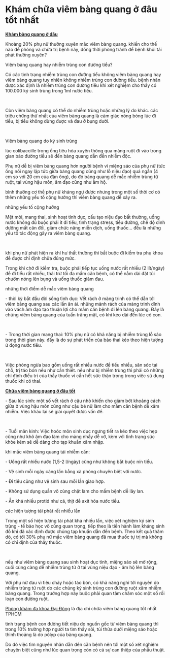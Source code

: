 <div>
<h1>Khám chữa viêm bàng quang ở đâu tốt nhất</h1>

<p><a href="http://phongkhamdaidong.vn/kham-chua-viem-bang-quang-o-dau-tot-nhat-tphcm-34.html"><strong>Khám bàng quang ở đâu</strong></a></p>
</div>

<p>Khoảng 20% phụ nữ thường xuyên mắc viêm bàng quang. khiến cho thế nào để phòng và chữa trị bệnh này, đồng thời phòng tránh để bệnh khỏi tái phát thường xuyên?</p>

<p>Viêm bàng quang hay nhiễm trùng con đường tiểu?</p>

<p>Có các tình trạng nhiễm trùng con đường tiểu không viêm bàng quang hay viêm bàng quang tuy nhiên không nhiễm trùng con đường tiểu. bệnh nhân được xác định là nhiễm trùng con đường tiểu khi xét nghiệm cho thấy có 100.000 ký sinh trùng trong 1ml nước tiểu.</p>

<p>&nbsp;</p>

<p>Còn viêm bàng quang có thể do nhiễm trùng hoặc những lý do khác. các triệu chứng thứ nhất của viêm bàng quang là cảm giác nóng bỏng lúc đi tiểu, bị tiểu không dừng được và đau ở bụng dưới.</p>

<p>&nbsp;</p>

<p>Viêm bàng quang do ký sinh trùng</p>

<p>lúc colibaccille trong ống tiêu hóa xuyên thông qua màng ruột đi vào trong gian bào đường tiểu sẽ đến bàng quang dẫn đến nhiễm độc.</p>

<p>Phụ nữ dễ bị viêm bàng quang hơn người bệnh vì miệng sáo của phụ nữ (tức ống nối ngay lập tức giữa bàng quang cũng như lỗ niệu đạo) quá ngắn (4 cm so với 20 cm của đàn ông), do đó bàng quang dễ mắc nhiễm trùng từ ruột, tại vùng hậu môn, âm đạo cũng như âm hộ.</p>

<p>bình thường cơ thể phụ nữ kháng ngự được nhưng trong một số thời cơ có thêm những yếu tố cộng hưởng thì viêm bàng quang dễ xảy ra.</p>

<p>những yếu tố cộng hưởng</p>

<p>Mệt mỏi, mang thai, sinh hoạt tình dục, cấu tạo niệu đạo bất thường, uống nước không đủ buộc phải ít đi tiểu, tình trạng stress, tiểu đường, chế độ dinh dưỡng mất cân đối, giảm chức năng miễn dịch, uống thuốc... đều là những yếu tố tác động gây ra viêm bàng quang.</p>

<p>&nbsp;</p>

<p>khi phụ nữ phát hiện ra khí hư thất thường thì bắt buộc đi kiểm tra phụ khoa để được chỉ định chữa đúng mức.</p>

<p>Trong khi chờ đi kiểm tra, buộc phải tiếp tục uống nước rất nhiều (2 lít/ngày) để đi tiểu rất nhiều, thải trừ tối đa mầm căn bệnh, có thể nằm dài đặt túi chườm nóng lên bụng và uống thuốc giảm đau.</p>

<p>những thời điểm dễ mắc viêm bàng quang</p>

<p>- thời kỳ bắt đầu đời sống tình dục: Vết rách ở màng trinh có thể dẫn tới viêm bàng quang sau các lần ân ái. những mảnh rách của màng trinh dính vào vách âm đạo tạo thuận lợi cho mầm căn bệnh đi lên bàng quang. Đây là chứng viêm bàng quang của tuần trăng mật, có khi kéo dài đến lúc có con.</p>

<p>&nbsp;</p>

<p>- Trong thời gian mang thai: 10% phụ nữ có khả năng bị nhiễm trùng lỗ sáo trong thời gian này. đấy là do sự phát triển của bào thai kéo theo hiện tượng ứ đọng nước tiểu.</p>

<p>&nbsp;</p>

<p>Việc phòng ngừa bao gồm uống rất nhiều nước để tiểu nhiều, săn sóc tại chỗ, trị táo bón nếu như cần thiết. nếu như bị nhiễm trùng thì phải có những chỉ định điều trị của thầy thuốc vì cần hết sức thận trọng trong việc sử dụng thuốc khi có thai.</p>

<p><a href="http://phongkhamdaidong.vn/kham-chua-viem-bang-quang-o-dau-tot-nhat-tphcm-34.html"><strong>Chữa viêm bàng quang ở đâu tốt</strong></a></p>

<p>- Sau lúc sinh: một số vết rách ở cậu nhỏ khiến cho giảm bớt khoảng cách giữa ở vùng hậu môn cũng như cậu bé nữ làm cho mầm căn bệnh dễ xâm nhiễm. Việc khâu lại sẽ giải quyết được vấn đề.</p>

<p>&nbsp;</p>

<p>- Tuổi mãn kinh: Việc hoóc môn sinh dục ngưng tiết ra kéo theo việc hẹp cũng như khô âm đạo làm cho màng nhầy dễ vỡ, kèm với tình trạng sức khỏe kém sẽ dễ dàng cho tạp khuẩn xâm nhập.</p>

<p>khi mắc viêm bàng quang tái nhiễm cần:</p>

<p>- Uống rất nhiều nước (1,5-2 l/ngày) cũng như không bắt buộc nín tiểu.</p>

<p>- Vệ sinh mỗi ngày càng lần bằng xà phòng chuyên biệt với nước.</p>

<p>- Đi tiểu cũng như vệ sinh sau mỗi lần giao hợp.</p>

<p>- Không sử dụng quần vô cùng chật làm cho mầm bệnh dễ lây lan.</p>

<p>- Ẳn khá nhiều protid như cá, thịt để axit hóa nước tiểu.</p>

<p>các hiện tượng tái phát rất nhiều lần</p>

<p>Trong một số hiện tượng tái phát khá nhiều lần, việc xét nghiệm ký sinh trùng - tế bào học vô cùng quan trọng, tiếp theo là tiến hành làm kháng sinh đồ khi đã xác định được chủng tạp khuẩn dẫn đến bệnh. Theo kết quả thăm dò, có tới 30% phụ nữ mắc viêm bàng quang đã mua thuốc tự trị mà không có chỉ định của thầy thuốc.</p>

<p>&nbsp;</p>

<p>nếu như viêm bàng quang sau sinh hoạt dục tình, miệng sáo sẽ mở rộng, cuối cùng càng dễ nhiễm trùng từ ở tại vùng niệu đạo - âm hộ lên bàng quang.</p>

<p>Với phụ nữ đau vì tiêu chảy hoặc táo bón, có khả năng nghĩ tới nguyên do nhiễm trùng từ ruột do các chủng ký sinh trùng con đường ruột xâm nhiễm bàng quang. Trong trường hợp này buộc phải quan tâm chăm sóc một số rối loạn con đường ruột.</p>

<p><a href="http://phongkhamdaidong.vn/">Phòng khám đa khoa Đại Đông</a> là địa chỉ chữa viêm bàng quang tốt nhất TPHCM</p>

<p>tình trạng bệnh con đường tiết niệu do nguồn gốc từ viêm bàng quang thì trong 10% trường hợp người ta tìm thấy sỏi, túi thừa dưới miệng sáo hoặc thỉnh thoảng là do pôlyp của bàng quang.</p>

<p>Do đó việc tìm nguyên nhân dẫn đến căn bệnh nên tới một số xét nghiệm chuyên biệt cũng như lúc quan trọng còn có cả sự can thiệp của phẫu thuật.</p>
